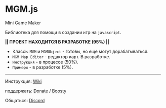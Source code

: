 # MGM.js
Mini Game Maker

Библиотека для помощи в создании игр на `javascript`.

**|| ПРОЕКТ НАХОДИТСЯ В РАЗРАБОТКЕ (95%) ||**

- Классы `MGM` и `MGMObject` - готовы, но еще могут дорабатываться.
- `MGM Map Editor` - редактор карт. В разработке.
- `Инструкция` - в процессе (50%).
- `Примеры` - в разработке (5%).
____

Инструкция: [Wiki](https://github.com/jkn-code/MGM.js/wiki) 

поддержать: [Donate](https://yoomoney.ru/to/410018410401723) / [Boosty](https://boosty.to/mgm-js)

Общаться: [Discord](https://discord.gg/mzmgJqH6Vj)

